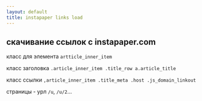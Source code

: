 ```yaml
---
layout: default
title: instapaper links load
---
```

## скачивание ссылок с instapaper.com

класс для элемента `artticle_inner_item`

класс заголовка `.article_inner_item .title_row a.article_title`

класс ссылки `,article_inner_item .title_meta .host .js_domain_linkout`

страницы - урл `/u`, `/u/2`...
